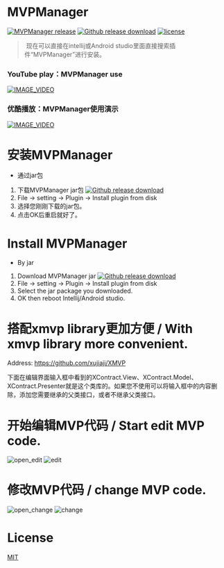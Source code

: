# MVPManager

[![MVPManager release](https://img.shields.io/badge/release-1.1.1-red.svg)](https://github.com/xujiaji/MVPManager/releases) [![Github release download](https://img.shields.io/badge/download-jar-orange.svg)](https://github.com/xujiaji/MVPManager/releases/download/1.0/MVPManager.jar) [![license](https://img.shields.io/badge/license-MIT-blue.svg)](https://github.com/xujiaji/MVPManager/blob/master/LICENSE) 

> 现在可以直接在intellij或Android studio里面直接搜索插件“MVPManager”进行安装。 

### YouTube play：MVPManager use
[![IMAGE_VIDEO](display/video_img.jpg)](https://www.youtube.com/watch?v=epaMr8DK9QM)

### 优酷播放：MVPManager使用演示
[![IMAGE_VIDEO](display/video_img.jpg)](http://v.youku.com/v_show/id_XMTg2MTIzMzQ0OA==.html)

# 安装MVPManager
 - 通过jar包
  1. 下载MVPManager jar包  [![Github release download](https://img.shields.io/badge/download-jar-orange.svg)](https://github.com/xujiaji/MVPManager/releases/download/1.1.1/MVPManager.jar)
  2. File -> setting -> Plugin -> Install plugin from disk
  3. 选择您刚刚下载的jar包。
  4. 点击OK后重启就好了。

# Install MVPManager
 - By jar
  1. Download MVPManager jar [![Github release download](https://img.shields.io/badge/download-jar-orange.svg)](https://github.com/xujiaji/MVPManager/releases/download/1.1.1/MVPManager.jar)
  2. File -> setting -> Plugin -> Install plugin from disk
  3. Select the jar package you downloaded.
  4. OK then reboot Intellij/Android studio.
  
# 搭配xmvp library更加方便 / With xmvp library more convenient.
Address: https://github.com/xujiaji/XMVP

下面在编辑界面输入框中看到的XContract.View、XContract.Model、XContract.Presenter就是这个类库的。如果您不使用可以将输入框中的内容删除，添加您需要继承的父类接口，或者不继承父类接口。

# 开始编辑MVP代码 / Start edit MVP code.
![open_edit](display/open_edit_MVPManager.gif)
![edit](display/edit_MVPManager.gif)

# 修改MVP代码 / change MVP code.
![open_change](display/open_change_MVPManager.gif)
![change](display/chang_MVPManager.gif)

# License
[MIT](LICENSE)

